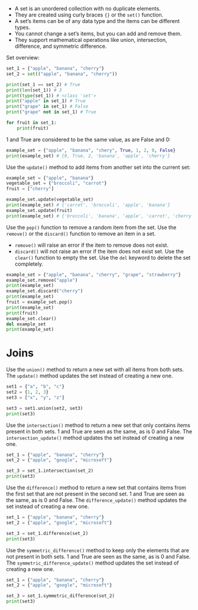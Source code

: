 * A set is an unordered collection with no duplicate elements.
* They are created using curly braces `{}` or the `set()` function.
* A set‘s items can be of any data type and the items can be different types.
* You cannot change a set’s items, but you can add and remove them.
* They support mathematical operations like union, intersection, difference, and symmetric difference.

Set overview:
```python
set_1 = {"apple", "banana", "cherry"}
set_2 = set(("apple", "banana", "cherry"))

print(set_1 == set_2) # True
print(len(set_1)) # 3
print(type(set_1)) # <class 'set'>
print("apple" in set_1) # True
print("grape" in set_1) # False
print("grape" not in set_1) # True

for fruit in set_1:
	print(fruit)
```

1 and True are considered to be the same value, as are False and 0:
```python
example_set = {"apple", "banana", "chery", True, 1, 2, 0, False}
print(example_set) # {0, True, 2, 'banana', 'apple', 'cherry'}
```

Use the `update()` method to add items from another set into the current set:
```python
example_set = {"apple", "banana"}
vegetable_set = {"broccoli", "carrot"}
fruit = ["cherry"]

example_set.update(vegetable_set)
print(example_set) # {'carrot', 'broccoli', 'apple', 'banana'}
example_set.update(fruit)
print(example_set) # {'broccoli', 'banana', 'apple', 'carrot', 'cherry'}
```

Use the `pop()` function to remove a random item from the set.
Use the `remove()` or the `discard()` function to remove an item in a set.
* `remove()` will raise an error if the item to remove does not exist.
* `discard()` will not raise an error if the item does not exist set.
Use the `clear()` function to empty the set.
Use the `del` keyword to delete the set completely.
```python
example_set = {"apple", "banana", "cherry", "grape", "strawberry"}
example_set.remove("apple")
print(example_set)
example_set.discard("cherry")
print(example_set)
fruit = example_set.pop()
print(example_set)
print(fruit)
example_set.clear()
del example_set
print(example_set)
```

# Joins
Use the `union()` method to return a new set with all items from both sets.
The `update()` method updates the set instead of creating a new one.
```python
set1 = {"a", "b", "c"}
set2 = {1, 2, 3}
set3 = ["x", "y", "z"]

set3 = set1.union(set2, set3)
print(set3)
```

Use the `intersection()` method to return a new set that only contains items present in both sets. 1 and True are seen as the same, as is 0 and False.
The `intersection_update()` method updates the set instead of creating a new one.
```python
set_1 = {"apple", "banana", "cherry"}
set_2 = {"apple", "google", "microsoft"}

set_3 = set_1.intersection(set_2)
print(set3)
```

Use the `difference()` method to return a new set that contains items from the first set that are not present in the second set. 1 and True are seen as the same, as is 0 and False.
The `difference_update()` method updates the set instead of creating a new one.
```python
set_1 = {"apple", "banana", "cherry"}
set_2 = {"apple", "google", "microsoft"}

set_3 = set_1.difference(set_2)
print(set3)
```

Use the `symmetric_difference()` method to keep only the elements that are not present in both sets. 1 and True are seen as the same, as is 0 and False.
The `symmetric_difference_update()` method updates the set instead of creating a new one.
```python
set_1 = {"apple", "banana", "cherry"}
set_2 = {"apple", "google", "microsoft"}

set_3 = set_1.symmetric_difference(set_2)
print(set3)
```
